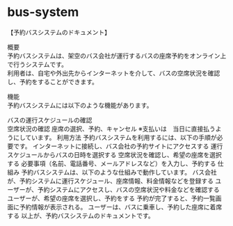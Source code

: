 # bus-system

【予約バスシステムのドキュメント】<br>

概要<br>
予約バスシステムは、架空のバス会社が運行するバスの座席予約をオンライン上で行うシステムです。<br>利用者は、自宅や外出先からインターネットを介して、バスの空席状況を確認し、予約をすることができます。

機能<br>
予約バスシステムには以下のような機能があります。

バスの運行スケジュールの確認<br>
空席状況の確認
座席の選択、予約、キャンセル
※支払いは　当日に直接払うようにしています。
利用方法
予約バスシステムを利用するには、以下の手順が必要です。
インターネットに接続し、バス会社の予約サイトにアクセスする
運行スケジュールからバスの日時を選択する
空席状況を確認し、希望の座席を選択する
必要事項（名前、電話番号、メールアドレスなど）を入力し、予約する
仕組み
予約バスシステムは、以下のような仕組みで動作しています。
バス会社が、予約システムに運行スケジュール、座席情報、料金情報などを登録する
ユーザーが、予約システムにアクセスし、バスの空席状況や料金などを確認する
ユーザーが、希望の座席を選択し、予約をする
予約が完了すると、予約一覧画面に予約情報が表示される。
ユーザーは、バスに乗車し、予約した座席に着席する
以上が、予約バスシステムのドキュメントです。
